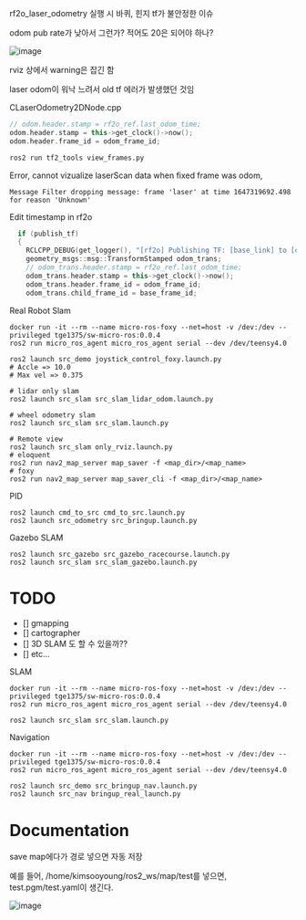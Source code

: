 rf2o_laser_odometry 실행 시 바퀴, 힌지 tf가 불안정한 이슈

odom pub rate가 낮아서 그런가?
적어도 20은 되어야 하나?

![image](https://user-images.githubusercontent.com/12381733/157614490-e2acd839-3113-4642-9272-ea0929fe1a12.png)

rviz 상에서 warning은 잡긴 함

laser odom이 워낙 느려서 old tf 에러가 발생했던 것임

CLaserOdometry2DNode.cpp
```c++
// odom.header.stamp = rf2o_ref.last_odom_time;
odom.header.stamp = this->get_clock()->now();
odom.header.frame_id = odom_frame_id;
```



```bash
ros2 run tf2_tools view_frames.py
```

Error, cannot vizualize laserScan data when fixed frame was odom, 

```
Message Filter dropping message: frame 'laser' at time 1647319692.498 for reason 'Unknown'
```

Edit timestamp in rf2o
```c++
  if (publish_tf)
  {
    RCLCPP_DEBUG(get_logger(), "[rf2o] Publishing TF: [base_link] to [odom]");
    geometry_msgs::msg::TransformStamped odom_trans;
    // odom_trans.header.stamp = rf2o_ref.last_odom_time;
    odom_trans.header.stamp = this->get_clock()->now();
    odom_trans.header.frame_id = odom_frame_id;
    odom_trans.child_frame_id = base_frame_id;
```

Real Robot Slam
```
docker run -it --rm --name micro-ros-foxy --net=host -v /dev:/dev --privileged tge1375/sw-micro-ros:0.0.4
ros2 run micro_ros_agent micro_ros_agent serial --dev /dev/teensy4.0

ros2 launch src_demo joystick_control_foxy.launch.py
# Accle => 10.0
# Max vel => 0.375

# lidar only slam
ros2 launch src_slam src_slam_lidar_odom.launch.py

# wheel odometry slam
ros2 launch src_slam src_slam.launch.py

# Remote view
ros2 launch src_slam only_rviz.launch.py
# eloquent
ros2 run nav2_map_server map_saver -f <map_dir>/<map_name>
# foxy
ros2 run nav2_map_server map_saver_cli -f <map_dir>/<map_name>
```

PID 

```
ros2 launch cmd_to_src cmd_to_src.launch.py
ros2 launch src_odometry src_bringup.launch.py
```

Gazebo SLAM

```
ros2 launch src_gazebo src_gazebo_racecourse.launch.py
ros2 launch src_slam src_slam_gazebo.launch.py
```

# TODO
- [] gmapping
- [] cartographer
- [] 3D SLAM 도 할 수 있을까??
- [] etc...

SLAM

```
docker run -it --rm --name micro-ros-foxy --net=host -v /dev:/dev --privileged tge1375/sw-micro-ros:0.0.4
ros2 run micro_ros_agent micro_ros_agent serial --dev /dev/teensy4.0

ros2 launch src_slam src_slam.launch.py
```

Navigation 

```
docker run -it --rm --name micro-ros-foxy --net=host -v /dev:/dev --privileged tge1375/sw-micro-ros:0.0.4
ros2 run micro_ros_agent micro_ros_agent serial --dev /dev/teensy4.0

ros2 launch src_demo src_bringup_nav.launch.py
ros2 launch src_nav bringup_real_launch.py
```

# Documentation

save map에다가 경로 넣으면 자동 저장

예를 들어, /home/kimsooyoung/ros2_ws/map/test를 넣으면, test.pgm/test.yaml이 생긴다.

![image](https://user-images.githubusercontent.com/12381733/164704324-b26fb411-e78a-4c69-90b6-bceed81d3976.png)

